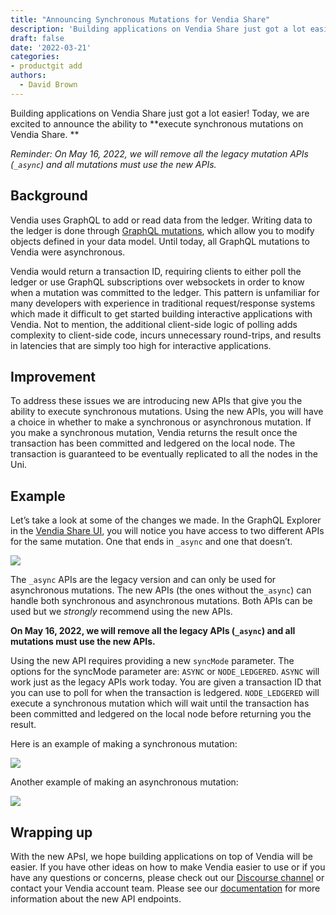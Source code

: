 ```yaml
---
title: "Announcing Synchronous Mutations for Vendia Share"
description: 'Building applications on Vendia Share just got a lot easier! Today, we are excited to announce the ability to execute synchronous mutations on Vendia Share.'
draft: false
date: '2022-03-21'
categories:
- productgit add
authors:
  - David Brown
---
```


Building applications on Vendia Share just got a lot easier! Today, we are excited to announce the ability to **execute synchronous mutations on Vendia Share. **

*Reminder: On May 16, 2022, we will remove all the legacy mutation APIs (`_async`) and all mutations must use the new APIs.*


## Background

Vendia uses GraphQL to add or read data from the ledger. Writing data to the ledger is done through [GraphQL mutations](https://graphql.org/learn/queries/#mutations), which allow you to modify objects defined in your data model. Until today, all GraphQL mutations to Vendia were asynchronous. 

Vendia would return a transaction ID, requiring clients to either poll the ledger or use GraphQL subscriptions over websockets in order to know when a mutation was committed to the ledger. This pattern is unfamiliar for many developers with experience in traditional request/response systems which made it difficult to get started building interactive applications with Vendia. Not to mention, the additional client-side logic of polling adds complexity to client-side code, incurs unnecessary round-trips, and results in latencies that are simply too high for interactive applications.

## Improvement

To address these issues we are introducing new APIs that give you the ability to execute synchronous mutations. Using the new APIs, you will have a choice in whether to make a synchronous or asynchronous mutation. If you make a synchronous mutation, Vendia returns the result once the transaction has been committed and ledgered on the local node. The transaction is guaranteed to be eventually replicated to all the nodes in the Uni.

## Example

Let’s take a look at some of the changes we made. In the GraphQL Explorer in the [Vendia Share UI](https://share.vendia.net/), you will notice you have access to two different APIs for the same mutation. One that ends in `_async` and one that doesn’t. 

![](https://user-images.githubusercontent.com/92179243/159369663-595206f8-f5ae-4a09-9342-4679155ce4d4.png)

The `_async` APIs are the legacy version and can only be used for asynchronous mutations.  The new APIs (the ones without the`_async`) can handle both synchronous and asynchronous mutations. Both APIs can be used but we _strongly_ recommend using the new APIs. 

**On May 16, 2022, we will remove all the legacy APIs (`_async`) and all mutations must use the new APIs.**

Using the new API requires providing a new `syncMode` parameter. The options for the syncMode parameter are: `ASYNC` or `NODE_LEDGERED`. `ASYNC` will work just as the legacy APIs work today. You are given a transaction ID that you can use to poll for when the transaction is ledgered. `NODE_LEDGERED` will execute a synchronous mutation which will wait until the transaction has been committed and ledgered on the local node before returning you the result.

Here is an example of making a synchronous mutation:

![](https://user-images.githubusercontent.com/92179243/159369872-1ad7d714-2876-47c0-82e7-f6df197d30e5.png)

Another example of making an asynchronous mutation:

![](https://user-images.githubusercontent.com/92179243/159369916-3df6a881-87c0-479d-8dcc-7153a73c460b.png)

## Wrapping up

With the new APsI, we hope building applications on top of Vendia will be easier. If you have other ideas on how to make Vendia easier to use or if you have any questions or concerns, please check out our [Discourse channel](https://community.vendia.net/) or contact your Vendia account team. Please see our [documentation](https://www.vendia.net/docs/share/graphql) for more information about the new API endpoints. 
